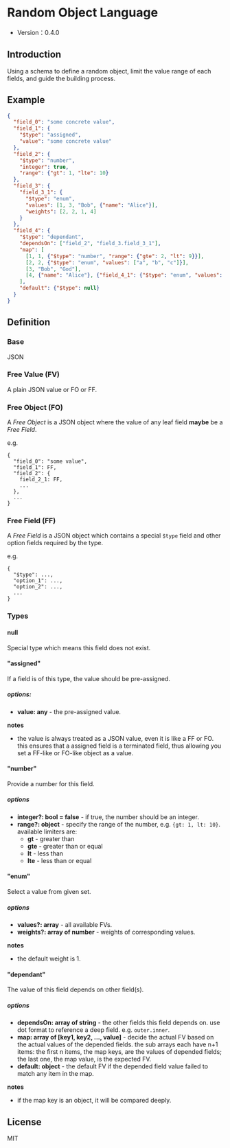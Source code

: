 # Random Object Language

- Version：0.4.0

## Introduction

Using a schema to define a random object, limit the value range of each fields, and guide the building process.

## Example

```json
{
  "field_0": "some concrete value",
  "field_1": {
    "$type": "assigned",
    "value": "some concrete value"
  },
  "field_2": {
    "$type": "number",
    "integer": true,
    "range": {"gt": 1, "lte": 10}
  },
  "field_3": {
    "field_3_1": {
      "$type": "enum",
      "values": [1, 3, "Bob", {"name": "Alice"}],
      "weights": [2, 2, 1, 4]
    }
  },
  "field_4": {
    "$type": "dependant",
    "dependsOn": ["field_2", "field_3.field_3_1"],
    "map": [
      [1, 1, {"$type": "number", "range": {"gte": 2, "lt": 9}}],
      [2, 2, {"$type": "enum", "values": ["a", "b", "c"]}],
      [3, "Bob", "God"],
      [4, {"name": "Alice"}, {"field_4_1": {"$type": "enum", "values": ["Boy", "Girl"]}}]
    ],
    "default": {"$type": null}
  }
}
```

## Definition

### Base

JSON

### Free Value (FV)

A plain JSON value or FO or FF.

### Free Object (FO)

A *Free Object* is a JSON object where the value of any leaf field **maybe** be a *Free Field*. 

e.g.

```
{
  "field_0": "some value",
  "field_1": FF,
  "field_2": {
    field_2_1: FF,
    ...
  },
  ...
}
```

### Free Field (FF)

A *Free Field* is a JSON object which contains a special `$type` field and other option fields required by the type.

e.g.

```
{
  "$type": ...,
  "option_1": ...,
  "option_2": ...,
  ...
}
```

### Types

#### null

Special type which means this field does not exist.

#### "assigned"

If a field is of this type, the value should be pre-assigned.

##### options:

- **value: any** - the pre-assigned value.

**notes**

- the value is always treated as a JSON value, even it is like a FF or FO. this ensures that a assigned field is a 
terminated field, thus allowing you set a FF-like or FO-like object as a value. 

#### "number"

Provide a number for this field.

##### options

- **integer?: bool = false** - if true, the number should be an integer.
- **range?: object** - specify the range of the number, e.g. `{gt: 1, lt: 10}`. available limiters are:
  - **gt** - greater than
  - **gte** - greater than or equal
  - **lt** - less than
  - **lte** - less than or equal
  
#### "enum"

Select a value from given set.

##### options

- **values?: array** - all available FVs.
- **weights?: array of number** - weights of corresponding values.

**notes**
 
- the default weight is 1.

#### "dependant"

The value of this field depends on other field(s).

##### options

- **dependsOn: array of string** - the other fields this field depends on. use dot format to reference a deep field. e.g. 
`outer.inner`.
- **map: array of [key1, key2, ..., value]** - decide the actual FV based on the actual values of the depended fields.
the sub arrays each have n+1 items: the first n items, the map keys, are the values of depended fields; the last one, the map 
value, is the expected FV. 
- **default: object** - the default FV if the depended field value failed to match any item in the map.  

**notes**

- if the map key is an object, it will be compared deeply.

## License

MIT
